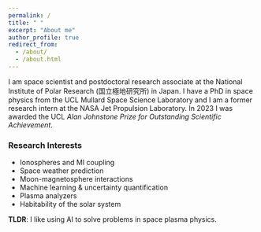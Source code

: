 ```yaml
---
permalink: /
title: " "
excerpt: "About me"
author_profile: true
redirect_from: 
  - /about/
  - /about.html
---
```

I am space scientist and postdoctoral research associate at the National Institute of Polar Research (国立極地研究所) in Japan.  I have a PhD in space physics from the UCL Mullard Space Science Laboratory and I am a former research intern at the NASA Jet Propulsion Laboratory. In 2023 I was awarded the UCL _Alan Johnstone Prize for Outstanding Scientific Achievement_.

### Research Interests
* Ionospheres and MI coupling
* Space weather prediction
* Moon-magnetosphere interactions
* Machine learning & uncertainty quantification
* Plasma analyzers
* Habitability of the solar system

**TLDR**: I like using AI to solve problems in space plasma physics.
